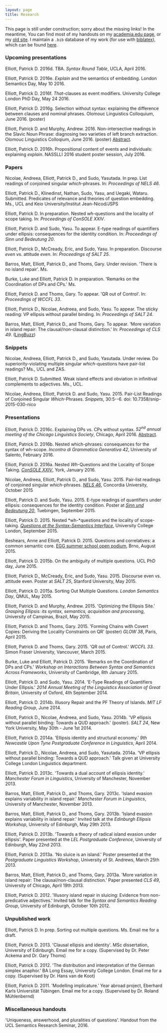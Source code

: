 ```yaml
---
layout: page
title: Research
---
```

This page is still under construction; sorry about the missing links! In the meantime, You can find most of my handouts on my <a href="http://ucl.academia.edu/patrickdelliott">academia.edu page</a>, or my <a href="https://sites.google.com/site/patrickdelliott/home">old site</a>. I maintain a `.bib` database of my work (for use with <a href="https://www.ctan.org/pkg/biblatex?lang=en">biblatex</a>), which can be found <a href="https://github.com/patrl/bibliography/blob/master/elliott_mywork.bib">here</a>.

### Upcoming presentations

Elliott, Patrick D. 2016d. TBA. *Syntax Round Table*, UCLA, April 2016.

Elliott, Patrick D. 2016e. *Explain* and the semantics of embedding. London Semantics Day, May 10 2016.

Elliott, Patrick D. 2016f. *That*-clauses as event modifiers. University College London PhD Day, May 24 2016.

Elliott, Patrick D. 2016g. Selection without syntax: explaining the difference between clauses and nominal phrases. Olomouc Linguistics Colloquium, June 2016. (poster)

Elliott, Patrick D. and Murphy, Andrew. 2016. Non-intersective readings in the Slavic Noun Phrase: diagnosing two varieties of left branch extraction. Olomouc Linguistics Colloqium, June 2016. (poster) <a href="{{ site.url }}/assets/ElliottMurphyOlinco.pdf" download="ElliottMurphyOlinco.pdf">Abstract</a>.

Elliott, Patrick D. 2016h. Propositional content of events and individuals: explaining *explain*. NASSLLI 2016 student poster session, July 2016.

### Papers

Nicolae, Andreea, Elliott, Patrick D., and Sudo, Yasutada. In prep. List readings of conjoined singular *which*-phrases. In: *Proceedings of NELS 46*.

<a href= "{{ site.url }}/assets/PoRs.pdf" download="PoRs.pdf"><i class="fa fa-file-pdf-o"></i></a> Elliott, Patrick D., Klinedinst, Nathan, Sudo, Yasu, and Uegaki, Wataru. Submitted. Predicates of relevance and theories of question embedding. Ms., UCL and Keio University/Institut Jean-Nicod/JSPS

Elliott, Patrick D. In preparation. Nested *wh*-questions and the locality of scope taking. In: *Proceedings of ConSOLE XXIV*.

<a href= "{{ site.url }}/assets/SuB20_Elliott\&Sudo_v2-revised.pdf" download="SuB20_Elliott\&Sudo_v2-revised.pdf"><i class="fa fa-file-pdf-o"></i></a> Elliott, Patrick D. and Sudo, Yasu. To appear. E-type readings of quantifiers under ellipsis: consequences for the identity condition. In: *Proceedings of Sinn und Bedeutung 20*.

Elliott, Patrick D., McCready, Eric, and Sudo, Yasu. In preparation. Discourse *even* vs. attitude *even*. In: *Proceedings of SALT 25*.

<a href="{{ site.url }}/assets/islands_draft.pdf" download="islands_draft.pdf"><i class="fa fa-file-pdf-o"></i></a> Barros, Matt, Elliott, Patrick D., and Thoms, Gary. Under revision. 'There is no island repair'. Ms.

Burke, Luke and Elliott, Patrick D. In preparation. 'Remarks on the Coordination of DPs and CPs.' Ms.

<a href="{{ site.url }}/assets/wccfl-draft.pdf" download="snippet.pdf"><i class="fa fa-file-pdf-o"></i></a> Elliott, Patrick D. and Thoms, Gary. To appear. 'QR out of Control'. In: *Proceedings of WCCFL 33*.

<a href="{{ site.url }}/assets/saltpaper.pdf" download="saltpaper.pdf"><i class="fa fa-file-pdf-o"></i></a> Elliott, Patrick D., Nicolae, Andreea, and Sudo, Yasu. To appear. The sticky reading: VP ellipsis without parallel binding. In: *Proceedings of SALT 24*.

<a href="{{ site.url }}/assets/CLSproc.pdf" download="CLSproc.pdf"><i class="fa fa-file-pdf-o"></i></a> Barros, Matt, Elliott, Patrick D., and Thoms, Gary. To appear. 'More variation in island repair: The clausal/non-clausal distinction.' In: *Proceedings of CLS 49*. (<a href="http://ling.auf.net/lingbuzz/001929">LingBuzz</a>)

### Snippets

<a href= "{{ site.url }}/assets/snippet-superiority.pdf" download="snippet-superiority.pdf"><i class="fa fa-file-pdf-o"></i></a> Nicolae, Andreea, Elliott, Patrick D., and Sudo, Yasutada. Under review. Do superiority-violating multiple singular <i>which</i>-questions have pair-list readings? Ms., UCL and ZAS.

<a href= "{{ site.url }}/assets/weakisland-snippet.pdf" download="weakisland-snippet.pdf"><i class="fa fa-file-pdf-o"></i></a> Elliott, Patrick D. Submitted. Weak island effects and obviation in infinitival complements to adjectives. Ms., UCL. 

<a href="http://www.ledonline.it/snippets/allegati/snippets30001.pdf" download="snippet.pdf"><i class="fa fa-file-pdf-o"></i></a> Nicolae, Andreea, Elliott, Patrick D. and Sudo, Yasu. 2015. Pair-List Readings of Conjoined Singular *Which*-Phrases. *Snippets*, 30:5--6. doi: 10.7358/snip-2015-030-nico

### Presentations

<a href="{{ site.url }}/assets/cls52.pdf" download="cls52.pdf"><i class="fa fa-file-pdf-o"></i></a> Elliott, Patrick D. 2016c. Explaining DPs vs. CPs without syntax. *52<sup>nd</sup> annual meeting of the Chicago Linguistics Society*, Chicago, April 2016. <a href="{{ site.url }}/assets/cls-abstract.pdf" download="cls-abstract.pdf">Abstract</a>.

Elliott, Patrick D. 2016b. Nested which-phrases: consequences for the syntax of wh-scope. *Incontro di Grammatica Generativa 42*, University of Salento, February 2016.

Elliott, Patrick D. 2016a. Nested *Wh*-Questions and the Locality of Scope Taking. <a href="https://sites.google.com/a/york.ac.uk/consolexxiv/home">*ConSOLE XXIV*</a>, York, January 2016.

<a href="{{ site.url }}/assets/nels46-slides.pdf" download="nels46-slides.pdf"><i class="fa fa-file-pdf-o"></i></a> Nicolae, Andreea, Elliott, Patrick D., and Sudo, Yasu. 2015. Pair-list readings of conjoined singular *which*-phrases. <a href="http://linguistics.concordia.ca/nels46/">*NELS 46*</a>, Concordia University, October 2015

<a href="{{ site.url }}/assets/sub-poster.pdf" download="sub-poster.pdf"><i class="fa fa-file-pdf-o"></i></a> Elliott, Patrick D. and Sudo, Yasu. 2015. E-type readings of quantifiers under ellipsis: consequences for the identity condition. Poster at <a href="https://sites.google.com/site/sinnundbedeutung20/home">*Sinn und Bedeutung 20*</a>, Tuebingen, September 2015.

<a href="{{ site.url }}/assets/workshop-slides.pdf" download="workshop-slides.pdf"><i class="fa fa-file-pdf-o"></i></a> Elliott, Patrick D. 2015. Nested *wh-*questions and the locality of scope-taking. <a href="{{ site.url }}/workshop/">*Questions at the Syntax-Semantics Interface*</a>, University College London, September 2015.

Beshears, Anne and Elliott, Patrick D. 2015. Questions and correlatives: a common semantic core. <a href="http://www.eggschool.org/open-podium/">EGG summer school open podium</a>, Brno, August 2015.

<a href="{{ site.url }}/assets/phd-day-talk.pdf" download="phd-day-talk.pdf"><i class="fa fa-file-pdf-o"></i></a> Elliott, Patrick D. 2015b. On the ambiguity of multiple questions. UCL PhD day, June 2015.

<a href="{{ site.url }}/assets/SALTPoster-even.pdf" download="SALTPoster-even.pdf"><i class="fa fa-file-pdf-o"></i></a> Elliott, Patrick D., McCready, Eric, and Sudo, Yasu. 2015. Discourse even vs. attitude even. Poster at *SALT 25*, Stanford University, May 2015.

<a href="{{ site.url }}/assets/SortingOutMultipleQuestions.pdf" download="SortingOutMultipleQuestions.pdf"><i class="fa fa-file-pdf-o"></i></a> Elliott, Patrick D. 2015a. Sorting Out Multiple Questions. *London Semantics Day*, QMUL, May 2015.

Elliott, Patrick D. and Murphy, Andrew. 2015. 'Optimizing the Ellipsis Site.' *Grasping Ellipsis: its syntax, semantics, acquisition and processing*, University of Campinas, Brazil, May 2015.

Elliott, Patrick D. and Thoms, Gary. 2015. 'Forming Chains with Covert Copies: Deriving the Locality Constraints on QR' (poster) *GLOW 38*, Paris, April 2015.

Elliott, Patrick D. and Thoms, Gary. 2015. 'QR out of Control.' *WCCFL 33*. Simon Fraser University, Vancouver, March 2015.

Burke, Luke and Elliott, Patrick D. 2015. 'Remarks on the Coordination of DPs and CPs.' *Workshop on Interactions Between Syntax and Semantics Across Frameworks*, University of Cambridge, 8th January 2015.

Elliott, Patrick D. and Sudo, Yasu. 2014. 'E-Type Readings of Quantifiers Under Ellipsis.' *2014 Annual Meeting of the Linguistics Association of Great Britain*, University of Oxford, 4th September 2014.

Elliott, Patrick D. 2014b. Illusory Repair and the PF Theory of Islands. *MIT LF Reading Group*, June 2014.

Elliott, Patrick D., Nicolae, Andreea, and Sudo, Yasu. 2014b. 'VP ellipsis without parallel binding: Towards a QUD approach.' (poster). *SALT 24*, New York University, May 30th - June 1st 2014.

Elliott, Patrick D. 2014a. 'Ellipsis identity and structural economy.' *9th Newcastle Upon Tyne Postgraduate Conference in Linguistics*, April 2014.

Elliott, Patrick D., Nicolae, Andreea, and Sudo, Yasutada. 2014a. 'VP ellipsis without parallel binding: Towards a QUD approach.' Talk given at University College London Linguistics department.

<a href="{{ site.url }}/assets/mfil-solo.pdf" download="mfil-solo.pdf"><i class="fa fa-file-pdf-o"></i></a> Elliott, Patrick D. 2013c. 'Towards a dual account of ellipsis identity.' *Manchester Forum in Linguistics*, University of Manchester, November 2013.

Barros, Matt, Elliott, Patrick D., and Thoms, Gary. 2013c. 'Island evasion explains variability in island repair.' *Manchester Forum in Linguistics*, University of Manchester, November 2013.

Barros, Matt, Elliott, Patrick D., and Thoms, Gary. 2013b. 'Island evasion explains variability in island repair.' Invited talk at the *Edinburgh Ellipsis Workshop*, University of Edinburgh, May 29th 2013.

Elliott, Patrick D. 2013b. 'Towards a theory of radical island evasion under ellipsis'. Paper presented at the *LEL Postgraduate Conference*, University of Edinburgh, May 22nd 2013.

Elliott, Patrick D. 2013a. 'No sluice is an island.' Poster presented at the *Postgraduate Linguistics Workshop*, University of St. Andrews, March 25th 2013.

Barros, Matt, Elliott, Patrick D., and Thoms, Gary. 2013a. 'More variation in island repair: The clausal/non-clausal distinction.' Paper presented *CLS 49*, University of Chicago, April 19th 2013.

Elliott, Patrick D. 2012. 'Illusory island repair in sluicing: Evidence from non-predicative adjectives.' Invited talk for the *Syntax and Semantics Reading Group*, University of Edinburgh, October 10th 2012.

### Unpublished work

Elliott, Patrick D. In prep. Sorting out multiple questions. Ms. Email me for a draft.

Elliott, Patrick D. 2013. 'Clausal ellipsis and identity'. MSc dissertation, University of Edinburgh. Email me for a copy. (Supervised by Dr. Peter Ackema and Dr. Gary Thoms)

Elliott, Patrick D. 2012. 'The distribution and interpretation of the German simplex anaphor.' BA Long Essay, University College London. Email me for a copy. (Supervised by Dr. Hans van de Koot)

Elliott, Patrick D. 2011. 'Modelling implicature.' Year abroad project, Eberhard Karls Universität Tübingen. Email me for a copy. (Supervised by Dr. Roland Mühlenbernd)

### Miscellaneous handouts

<a href="{{ site.url }}/assets/pair-list-handout.pdf" download="pair-list-handout.pdf"><i class="fa fa-file-pdf-o"></i></a> 'Uniqueness, answerhood, and pluralities of questions'. Handout from the UCL Semantics Research Seminar, 2016.
